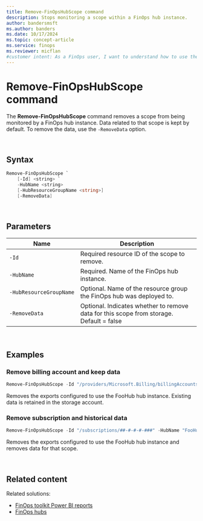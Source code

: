 ```yaml
---
title: Remove-FinOpsHubScope command
description: Stops monitoring a scope within a FinOps hub instance.
author: bandersmsft
ms.author: banders
ms.date: 10/17/2024
ms.topic: concept-article
ms.service: finops
ms.reviewer: micflan
#customer intent: As a FinOps user, I want to understand how to use the Remove-FinOpsHubScope PowerShell command.
---
```


<!-- markdownlint-disable-next-line MD025 -->
# Remove-FinOpsHubScope command

The **Remove-FinOpsHubScope** command removes a scope from being monitored by a FinOps hub instance. Data related to that scope is kept by default. To remove the data, use the `-RemoveData` option.

<br>

## Syntax

```powershell
Remove-FinOpsHubScope `
    [-Id] <string> `
    -HubName <string>
    [-HubResourceGroupName <string>]
    [-RemoveData]
```

<br>

## Parameters

| Name                    | Description                                                                             |
| ----------------------- | --------------------------------------------------------------------------------------- |
| `‑Id`                   | Required resource ID of the scope to remove.                                            |
| `‑HubName`              | Required. Name of the FinOps hub instance.                                              |
| `‑HubResourceGroupName` | Optional. Name of the resource group the FinOps hub was deployed to.                    |
| `‑RemoveData`           | Optional. Indicates whether to remove data for this scope from storage. Default = false |

<br>

## Examples

### Remove billing account and keep data

```powershell
Remove-FinOpsHubScope -Id "/providers/Microsoft.Billing/billingAccounts/123" -HubName "FooHub"
```

Removes the exports configured to use the FooHub hub instance. Existing data is retained in the storage account.

### Remove subscription and historical data

```powershell
Remove-FinOpsHubScope -Id "/subscriptions/##-#-#-#-###" -HubName "FooHub" -RemoveData
```

Removes the exports configured to use the FooHub hub instance and removes data for that scope.

<br>

## Related content

Related solutions:

- [FinOps toolkit Power BI reports](../power-bi/reports.md)
- [FinOps hubs](../hubs/finops-hubs-overview.md)

<br>
